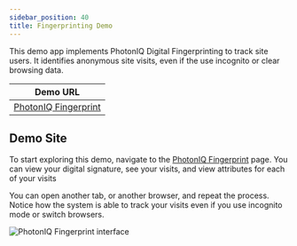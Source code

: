 ```yaml
---
sidebar_position: 40
title: Fingerprinting Demo
---
```


This demo app implements PhotonIQ Digital Fingerprinting to track site users. It identifies anonymous site visits, even if the use incognito or clear browsing data.

| **Demo URL** |
|----------- |
| [PhotonIQ Fingerprint](https://demo.photoniq.macrometa.io/api/ds/ui/) | 

## Demo Site

To start exploring this demo, navigate to the [PhotonIQ Fingerprint](https://demo.photoniq.macrometa.io/api/ds/ui/) page. You can view your digital signature, see your visits, and view attributes for each of your visits

You can open another tab, or another browser, and repeat the process. Notice how the system is able to track your visits even if you use incognito mode or switch browsers.

![PhotonIQ Fingerprint interface](/img/demos/attribute-example.png)

